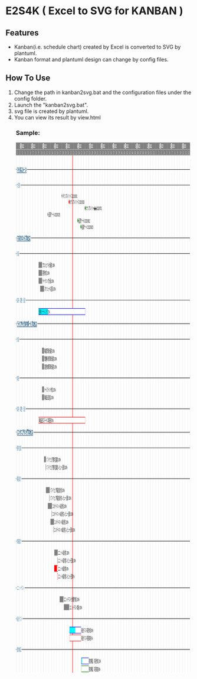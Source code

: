
# E2S4K ( Excel to SVG for KANBAN )

## Features

* Kanban(i.e. schedule chart) created by Excel is converted to SVG by plantuml.
* Kanban format and plantuml design can change by config files.

## How To Use

1. Change the path in kanban2svg.bat and the configuration files under the config folder.
2. Launch the "kanban2svg.bat".
3. svg file is created by plantuml.
4. You can view its result by view.html

<div style="margin-left:2em;">
<h3>Sample:</h3>

<?xml version="1.0" encoding="UTF-8" standalone="no"?><svg xmlns="http://www.w3.org/2000/svg" xmlns:xlink="http://www.w3.org/1999/xlink" contentStyleType="text/css" height="1436.4px" preserveAspectRatio="none" style="width:2206px;height:1436px;background:#FFFFFF;" version="1.1" viewBox="0 0 2206 1436" width="2206.8px" zoomAndPan="magnify"><defs/><g><rect fill="#808080" height="34.8" style="stroke:none;stroke-width:1.2;" width="2188.8" x="0" y="0"/><rect fill="#FF0000" height="1400.0156" style="stroke:none;stroke-width:1.2;" width="4.8" x="710.4" y="34.8"/><text fill="#FFFFFF" font-family="Serif" font-size="12" lengthAdjust="spacing" textLength="6" x="15.6" y="31.7742">1</text><text fill="#FFFFFF" font-family="Serif" font-size="12" lengthAdjust="spacing" textLength="6" x="49.2" y="31.7742">2</text><text fill="#FFFFFF" font-family="Serif" font-size="12" lengthAdjust="spacing" textLength="6" x="82.8" y="31.7742">3</text><text fill="#FFFFFF" font-family="Serif" font-size="12" lengthAdjust="spacing" textLength="6" x="116.4" y="31.7742">4</text><text fill="#FFFFFF" font-family="Serif" font-size="12" lengthAdjust="spacing" textLength="6" x="150" y="31.7742">5</text><text fill="#FFFFFF" font-family="Serif" font-size="12" lengthAdjust="spacing" textLength="6" x="183.6" y="31.7742">6</text><text fill="#FFFFFF" font-family="Serif" font-size="12" lengthAdjust="spacing" textLength="6" x="217.2" y="31.7742">7</text><text fill="#FFFFFF" font-family="Serif" font-size="12" lengthAdjust="spacing" textLength="6" x="250.8" y="31.7742">8</text><text fill="#FFFFFF" font-family="Serif" font-size="12" lengthAdjust="spacing" textLength="6" x="284.4" y="31.7742">9</text><text fill="#FFFFFF" font-family="Serif" font-size="12" lengthAdjust="spacing" textLength="12" x="318" y="31.7742">10</text><text fill="#FFFFFF" font-family="Serif" font-size="12" lengthAdjust="spacing" textLength="12" x="351.6" y="31.7742">11</text><text fill="#FFFFFF" font-family="Serif" font-size="12" lengthAdjust="spacing" textLength="12" x="385.2" y="31.7742">12</text><text fill="#FFFFFF" font-family="Serif" font-size="12" lengthAdjust="spacing" textLength="12" x="418.8" y="31.7742">13</text><text fill="#FFFFFF" font-family="Serif" font-size="12" lengthAdjust="spacing" textLength="12" x="452.4" y="31.7742">14</text><text fill="#FFFFFF" font-family="Serif" font-size="12" lengthAdjust="spacing" textLength="12" x="486" y="31.7742">15</text><text fill="#FFFFFF" font-family="Serif" font-size="12" lengthAdjust="spacing" textLength="12" x="519.6" y="31.7742">16</text><text fill="#FFFFFF" font-family="Serif" font-size="12" lengthAdjust="spacing" textLength="12" x="553.2" y="31.7742">17</text><text fill="#FFFFFF" font-family="Serif" font-size="12" lengthAdjust="spacing" textLength="12" x="586.8" y="31.7742">18</text><text fill="#FFFFFF" font-family="Serif" font-size="12" lengthAdjust="spacing" textLength="12" x="620.4" y="31.7742">19</text><text fill="#FFFFFF" font-family="Serif" font-size="12" lengthAdjust="spacing" textLength="12" x="654" y="31.7742">20</text><text fill="#FFFFFF" font-family="Serif" font-size="12" lengthAdjust="spacing" textLength="12" x="687.6" y="31.7742">21</text><text fill="#FFFFFF" font-family="Serif" font-size="12" lengthAdjust="spacing" textLength="12" x="721.2" y="31.7742">22</text><text fill="#FFFFFF" font-family="Serif" font-size="12" lengthAdjust="spacing" textLength="12" x="754.8" y="31.7742">23</text><text fill="#FFFFFF" font-family="Serif" font-size="12" lengthAdjust="spacing" textLength="12" x="788.4" y="31.7742">24</text><text fill="#FFFFFF" font-family="Serif" font-size="12" lengthAdjust="spacing" textLength="12" x="822" y="31.7742">25</text><text fill="#FFFFFF" font-family="Serif" font-size="12" lengthAdjust="spacing" textLength="12" x="855.6" y="31.7742">26</text><text fill="#FFFFFF" font-family="Serif" font-size="12" lengthAdjust="spacing" textLength="12" x="889.2" y="31.7742">27</text><text fill="#FFFFFF" font-family="Serif" font-size="12" lengthAdjust="spacing" textLength="12" x="922.8" y="31.7742">28</text><text fill="#FFFFFF" font-family="Serif" font-size="12" lengthAdjust="spacing" textLength="12" x="956.4" y="31.7742">29</text><text fill="#FFFFFF" font-family="Serif" font-size="12" lengthAdjust="spacing" textLength="12" x="990" y="31.7742">30</text><text fill="#FFFFFF" font-family="Serif" font-size="12" lengthAdjust="spacing" textLength="12" x="1023.6" y="31.7742">31</text><text fill="#FFFFFF" font-family="Serif" font-size="12" lengthAdjust="spacing" textLength="12" x="1057.2" y="31.7742">32</text><text fill="#FFFFFF" font-family="Serif" font-size="12" lengthAdjust="spacing" textLength="12" x="1090.8" y="31.7742">33</text><text fill="#FFFFFF" font-family="Serif" font-size="12" lengthAdjust="spacing" textLength="12" x="1124.4" y="31.7742">34</text><text fill="#FFFFFF" font-family="Serif" font-size="12" lengthAdjust="spacing" textLength="12" x="1158" y="31.7742">35</text><text fill="#FFFFFF" font-family="Serif" font-size="12" lengthAdjust="spacing" textLength="12" x="1191.6" y="31.7742">36</text><text fill="#FFFFFF" font-family="Serif" font-size="12" lengthAdjust="spacing" textLength="12" x="1225.2" y="31.7742">37</text><text fill="#FFFFFF" font-family="Serif" font-size="12" lengthAdjust="spacing" textLength="12" x="1258.8" y="31.7742">38</text><text fill="#FFFFFF" font-family="Serif" font-size="12" lengthAdjust="spacing" textLength="12" x="1292.4" y="31.7742">39</text><text fill="#FFFFFF" font-family="Serif" font-size="12" lengthAdjust="spacing" textLength="12" x="1326" y="31.7742">40</text><text fill="#FFFFFF" font-family="Serif" font-size="12" lengthAdjust="spacing" textLength="12" x="1359.6" y="31.7742">41</text><text fill="#FFFFFF" font-family="Serif" font-size="12" lengthAdjust="spacing" textLength="12" x="1393.2" y="31.7742">42</text><text fill="#FFFFFF" font-family="Serif" font-size="12" lengthAdjust="spacing" textLength="12" x="1426.8" y="31.7742">43</text><text fill="#FFFFFF" font-family="Serif" font-size="12" lengthAdjust="spacing" textLength="12" x="1460.4" y="31.7742">44</text><text fill="#FFFFFF" font-family="Serif" font-size="12" lengthAdjust="spacing" textLength="12" x="1494" y="31.7742">45</text><text fill="#FFFFFF" font-family="Serif" font-size="12" lengthAdjust="spacing" textLength="12" x="1527.6" y="31.7742">46</text><text fill="#FFFFFF" font-family="Serif" font-size="12" lengthAdjust="spacing" textLength="12" x="1561.2" y="31.7742">47</text><text fill="#FFFFFF" font-family="Serif" font-size="12" lengthAdjust="spacing" textLength="12" x="1594.8" y="31.7742">48</text><text fill="#FFFFFF" font-family="Serif" font-size="12" lengthAdjust="spacing" textLength="12" x="1628.4" y="31.7742">49</text><text fill="#FFFFFF" font-family="Serif" font-size="12" lengthAdjust="spacing" textLength="12" x="1662" y="31.7742">50</text><text fill="#FFFFFF" font-family="Serif" font-size="12" lengthAdjust="spacing" textLength="12" x="1695.6" y="31.7742">51</text><text fill="#FFFFFF" font-family="Serif" font-size="12" lengthAdjust="spacing" textLength="12" x="1729.2" y="31.7742">52</text><text fill="#FFFFFF" font-family="Serif" font-size="12" lengthAdjust="spacing" textLength="6" x="1762.8" y="31.7742">1</text><text fill="#FFFFFF" font-family="Serif" font-size="12" lengthAdjust="spacing" textLength="6" x="1796.4" y="31.7742">2</text><text fill="#FFFFFF" font-family="Serif" font-size="12" lengthAdjust="spacing" textLength="6" x="1830" y="31.7742">3</text><text fill="#FFFFFF" font-family="Serif" font-size="12" lengthAdjust="spacing" textLength="6" x="1863.6" y="31.7742">4</text><text fill="#FFFFFF" font-family="Serif" font-size="12" lengthAdjust="spacing" textLength="6" x="1897.2" y="31.7742">5</text><text fill="#FFFFFF" font-family="Serif" font-size="12" lengthAdjust="spacing" textLength="6" x="1930.8" y="31.7742">6</text><text fill="#FFFFFF" font-family="Serif" font-size="12" lengthAdjust="spacing" textLength="6" x="1964.4" y="31.7742">7</text><text fill="#FFFFFF" font-family="Serif" font-size="12" lengthAdjust="spacing" textLength="6" x="1998" y="31.7742">8</text><text fill="#FFFFFF" font-family="Serif" font-size="12" lengthAdjust="spacing" textLength="6" x="2031.6" y="31.7742">9</text><text fill="#FFFFFF" font-family="Serif" font-size="12" lengthAdjust="spacing" textLength="12" x="2065.2" y="31.7742">10</text><text fill="#FFFFFF" font-family="Serif" font-size="12" lengthAdjust="spacing" textLength="12" x="2098.8" y="31.7742">11</text><text fill="#FFFFFF" font-family="Serif" font-size="12" lengthAdjust="spacing" textLength="12" x="2132.4" y="31.7742">12</text><text fill="#FFFFFF" font-family="Serif" font-size="12" lengthAdjust="spacing" textLength="12" x="2166" y="31.7742">13</text><line style="stroke:#C0C0C0;stroke-width:1.2;" x1="9.6" x2="9.6" y1="19.2" y2="1434.8156"/><line style="stroke:#C0C0C0;stroke-width:1.2;" x1="43.2" x2="43.2" y1="19.2" y2="1434.8156"/><line style="stroke:#C0C0C0;stroke-width:1.2;" x1="76.8" x2="76.8" y1="19.2" y2="1434.8156"/><line style="stroke:#C0C0C0;stroke-width:1.2;" x1="110.4" x2="110.4" y1="19.2" y2="1434.8156"/><line style="stroke:#C0C0C0;stroke-width:1.2;" x1="144" x2="144" y1="19.2" y2="1434.8156"/><line style="stroke:#C0C0C0;stroke-width:1.2;" x1="177.6" x2="177.6" y1="19.2" y2="1434.8156"/><line style="stroke:#C0C0C0;stroke-width:1.2;" x1="211.2" x2="211.2" y1="19.2" y2="1434.8156"/><line style="stroke:#C0C0C0;stroke-width:1.2;" x1="244.8" x2="244.8" y1="19.2" y2="1434.8156"/><line style="stroke:#C0C0C0;stroke-width:1.2;" x1="278.4" x2="278.4" y1="19.2" y2="1434.8156"/><line style="stroke:#C0C0C0;stroke-width:1.2;" x1="312" x2="312" y1="19.2" y2="1434.8156"/><line style="stroke:#C0C0C0;stroke-width:1.2;" x1="345.6" x2="345.6" y1="19.2" y2="1434.8156"/><line style="stroke:#C0C0C0;stroke-width:1.2;" x1="379.2" x2="379.2" y1="19.2" y2="1434.8156"/><line style="stroke:#C0C0C0;stroke-width:1.2;" x1="412.8" x2="412.8" y1="19.2" y2="1434.8156"/><line style="stroke:#C0C0C0;stroke-width:1.2;" x1="446.4" x2="446.4" y1="19.2" y2="1434.8156"/><line style="stroke:#C0C0C0;stroke-width:1.2;" x1="480" x2="480" y1="19.2" y2="1434.8156"/><line style="stroke:#C0C0C0;stroke-width:1.2;" x1="513.6" x2="513.6" y1="19.2" y2="1434.8156"/><line style="stroke:#C0C0C0;stroke-width:1.2;" x1="547.2" x2="547.2" y1="19.2" y2="1434.8156"/><line style="stroke:#C0C0C0;stroke-width:1.2;" x1="580.8" x2="580.8" y1="19.2" y2="1434.8156"/><line style="stroke:#C0C0C0;stroke-width:1.2;" x1="614.4" x2="614.4" y1="19.2" y2="1434.8156"/><line style="stroke:#C0C0C0;stroke-width:1.2;" x1="648" x2="648" y1="19.2" y2="1434.8156"/><line style="stroke:#C0C0C0;stroke-width:1.2;" x1="681.6" x2="681.6" y1="19.2" y2="1434.8156"/><line style="stroke:#C0C0C0;stroke-width:1.2;" x1="715.2" x2="715.2" y1="19.2" y2="1434.8156"/><line style="stroke:#C0C0C0;stroke-width:1.2;" x1="748.8" x2="748.8" y1="19.2" y2="1434.8156"/><line style="stroke:#C0C0C0;stroke-width:1.2;" x1="782.4" x2="782.4" y1="19.2" y2="1434.8156"/><line style="stroke:#C0C0C0;stroke-width:1.2;" x1="816" x2="816" y1="19.2" y2="1434.8156"/><line style="stroke:#C0C0C0;stroke-width:1.2;" x1="849.6" x2="849.6" y1="19.2" y2="1434.8156"/><line style="stroke:#C0C0C0;stroke-width:1.2;" x1="883.2" x2="883.2" y1="19.2" y2="1434.8156"/><line style="stroke:#C0C0C0;stroke-width:1.2;" x1="916.8" x2="916.8" y1="19.2" y2="1434.8156"/><line style="stroke:#C0C0C0;stroke-width:1.2;" x1="950.4" x2="950.4" y1="19.2" y2="1434.8156"/><line style="stroke:#C0C0C0;stroke-width:1.2;" x1="984" x2="984" y1="19.2" y2="1434.8156"/><line style="stroke:#C0C0C0;stroke-width:1.2;" x1="1017.6" x2="1017.6" y1="19.2" y2="1434.8156"/><line style="stroke:#C0C0C0;stroke-width:1.2;" x1="1051.2" x2="1051.2" y1="19.2" y2="1434.8156"/><line style="stroke:#C0C0C0;stroke-width:1.2;" x1="1084.8" x2="1084.8" y1="19.2" y2="1434.8156"/><line style="stroke:#C0C0C0;stroke-width:1.2;" x1="1118.4" x2="1118.4" y1="19.2" y2="1434.8156"/><line style="stroke:#C0C0C0;stroke-width:1.2;" x1="1152" x2="1152" y1="19.2" y2="1434.8156"/><line style="stroke:#C0C0C0;stroke-width:1.2;" x1="1185.6" x2="1185.6" y1="19.2" y2="1434.8156"/><line style="stroke:#C0C0C0;stroke-width:1.2;" x1="1219.2" x2="1219.2" y1="19.2" y2="1434.8156"/><line style="stroke:#C0C0C0;stroke-width:1.2;" x1="1252.8" x2="1252.8" y1="19.2" y2="1434.8156"/><line style="stroke:#C0C0C0;stroke-width:1.2;" x1="1286.4" x2="1286.4" y1="19.2" y2="1434.8156"/><line style="stroke:#C0C0C0;stroke-width:1.2;" x1="1320" x2="1320" y1="19.2" y2="1434.8156"/><line style="stroke:#C0C0C0;stroke-width:1.2;" x1="1353.6" x2="1353.6" y1="19.2" y2="1434.8156"/><line style="stroke:#C0C0C0;stroke-width:1.2;" x1="1387.2" x2="1387.2" y1="19.2" y2="1434.8156"/><line style="stroke:#C0C0C0;stroke-width:1.2;" x1="1420.8" x2="1420.8" y1="19.2" y2="1434.8156"/><line style="stroke:#C0C0C0;stroke-width:1.2;" x1="1454.4" x2="1454.4" y1="19.2" y2="1434.8156"/><line style="stroke:#C0C0C0;stroke-width:1.2;" x1="1488" x2="1488" y1="19.2" y2="1434.8156"/><line style="stroke:#C0C0C0;stroke-width:1.2;" x1="1521.6" x2="1521.6" y1="19.2" y2="1434.8156"/><line style="stroke:#C0C0C0;stroke-width:1.2;" x1="1555.2" x2="1555.2" y1="19.2" y2="1434.8156"/><line style="stroke:#C0C0C0;stroke-width:1.2;" x1="1588.8" x2="1588.8" y1="19.2" y2="1434.8156"/><line style="stroke:#C0C0C0;stroke-width:1.2;" x1="1622.4" x2="1622.4" y1="19.2" y2="1434.8156"/><line style="stroke:#C0C0C0;stroke-width:1.2;" x1="1656" x2="1656" y1="19.2" y2="1434.8156"/><line style="stroke:#C0C0C0;stroke-width:1.2;" x1="1689.6" x2="1689.6" y1="19.2" y2="1434.8156"/><line style="stroke:#C0C0C0;stroke-width:1.2;" x1="1723.2" x2="1723.2" y1="19.2" y2="1434.8156"/><line style="stroke:#C0C0C0;stroke-width:1.2;" x1="1756.8" x2="1756.8" y1="19.2" y2="1434.8156"/><line style="stroke:#C0C0C0;stroke-width:1.2;" x1="1790.4" x2="1790.4" y1="19.2" y2="1434.8156"/><line style="stroke:#C0C0C0;stroke-width:1.2;" x1="1824" x2="1824" y1="19.2" y2="1434.8156"/><line style="stroke:#C0C0C0;stroke-width:1.2;" x1="1857.6" x2="1857.6" y1="19.2" y2="1434.8156"/><line style="stroke:#C0C0C0;stroke-width:1.2;" x1="1891.2" x2="1891.2" y1="19.2" y2="1434.8156"/><line style="stroke:#C0C0C0;stroke-width:1.2;" x1="1924.8" x2="1924.8" y1="19.2" y2="1434.8156"/><line style="stroke:#C0C0C0;stroke-width:1.2;" x1="1958.4" x2="1958.4" y1="19.2" y2="1434.8156"/><line style="stroke:#C0C0C0;stroke-width:1.2;" x1="1992" x2="1992" y1="19.2" y2="1434.8156"/><line style="stroke:#C0C0C0;stroke-width:1.2;" x1="2025.6" x2="2025.6" y1="19.2" y2="1434.8156"/><line style="stroke:#C0C0C0;stroke-width:1.2;" x1="2059.2" x2="2059.2" y1="19.2" y2="1434.8156"/><line style="stroke:#C0C0C0;stroke-width:1.2;" x1="2092.8" x2="2092.8" y1="19.2" y2="1434.8156"/><line style="stroke:#C0C0C0;stroke-width:1.2;" x1="2126.4" x2="2126.4" y1="19.2" y2="1434.8156"/><line style="stroke:#C0C0C0;stroke-width:1.2;" x1="2160" x2="2160" y1="19.2" y2="1434.8156"/><line style="stroke:#C0C0C0;stroke-width:1.2;" x1="2188.8" x2="2188.8" y1="19.2" y2="1434.8156"/><line style="stroke:#C0C0C0;stroke-width:1.2;" x1="0" x2="0" y1="0" y2="19.2"/><line style="stroke:#C0C0C0;stroke-width:1.2;" x1="148.8" x2="148.8" y1="0" y2="19.2"/><text fill="#FFFFFF" font-family="Serif" font-size="14.4" font-weight="bold" lengthAdjust="spacing" textLength="54.45" x="47.175" y="15.0891">1月 2022</text><line style="stroke:#C0C0C0;stroke-width:1.2;" x1="283.2" x2="283.2" y1="0" y2="19.2"/><text fill="#FFFFFF" font-family="Serif" font-size="14.4" font-weight="bold" lengthAdjust="spacing" textLength="54.45" x="188.775" y="15.0891">2月 2022</text><line style="stroke:#C0C0C0;stroke-width:1.2;" x1="432" x2="432" y1="0" y2="19.2"/><text fill="#FFFFFF" font-family="Serif" font-size="14.4" font-weight="bold" lengthAdjust="spacing" textLength="54.45" x="330.375" y="15.0891">3月 2022</text><line style="stroke:#C0C0C0;stroke-width:1.2;" x1="576" x2="576" y1="0" y2="19.2"/><text fill="#FFFFFF" font-family="Serif" font-size="14.4" font-weight="bold" lengthAdjust="spacing" textLength="54.45" x="476.775" y="15.0891">4月 2022</text><line style="stroke:#C0C0C0;stroke-width:1.2;" x1="724.8" x2="724.8" y1="0" y2="19.2"/><text fill="#FFFFFF" font-family="Serif" font-size="14.4" font-weight="bold" lengthAdjust="spacing" textLength="54.45" x="623.175" y="15.0891">5月 2022</text><line style="stroke:#C0C0C0;stroke-width:1.2;" x1="868.8" x2="868.8" y1="0" y2="19.2"/><text fill="#FFFFFF" font-family="Serif" font-size="14.4" font-weight="bold" lengthAdjust="spacing" textLength="54.45" x="769.575" y="15.0891">6月 2022</text><line style="stroke:#C0C0C0;stroke-width:1.2;" x1="1017.6" x2="1017.6" y1="0" y2="19.2"/><text fill="#FFFFFF" font-family="Serif" font-size="14.4" font-weight="bold" lengthAdjust="spacing" textLength="54.45" x="915.975" y="15.0891">7月 2022</text><line style="stroke:#C0C0C0;stroke-width:1.2;" x1="1166.4" x2="1166.4" y1="0" y2="19.2"/><text fill="#FFFFFF" font-family="Serif" font-size="14.4" font-weight="bold" lengthAdjust="spacing" textLength="54.45" x="1064.775" y="15.0891">8月 2022</text><line style="stroke:#C0C0C0;stroke-width:1.2;" x1="1310.4" x2="1310.4" y1="0" y2="19.2"/><text fill="#FFFFFF" font-family="Serif" font-size="14.4" font-weight="bold" lengthAdjust="spacing" textLength="54.45" x="1211.175" y="15.0891">9月 2022</text><line style="stroke:#C0C0C0;stroke-width:1.2;" x1="1459.2" x2="1459.2" y1="0" y2="19.2"/><text fill="#FFFFFF" font-family="Serif" font-size="14.4" font-weight="bold" lengthAdjust="spacing" textLength="61.65" x="1353.975" y="15.0891">10月 2022</text><line style="stroke:#C0C0C0;stroke-width:1.2;" x1="1603.2" x2="1603.2" y1="0" y2="19.2"/><text fill="#FFFFFF" font-family="Serif" font-size="14.4" font-weight="bold" lengthAdjust="spacing" textLength="61.65" x="1500.375" y="15.0891">11月 2022</text><line style="stroke:#C0C0C0;stroke-width:1.2;" x1="1752" x2="1752" y1="0" y2="19.2"/><text fill="#FFFFFF" font-family="Serif" font-size="14.4" font-weight="bold" lengthAdjust="spacing" textLength="61.65" x="1646.775" y="15.0891">12月 2022</text><line style="stroke:#C0C0C0;stroke-width:1.2;" x1="1900.8" x2="1900.8" y1="0" y2="19.2"/><text fill="#FFFFFF" font-family="Serif" font-size="14.4" font-weight="bold" lengthAdjust="spacing" textLength="54.45" x="1799.175" y="15.0891">1月 2023</text><line style="stroke:#C0C0C0;stroke-width:1.2;" x1="2035.2" x2="2035.2" y1="0" y2="19.2"/><text fill="#FFFFFF" font-family="Serif" font-size="14.4" font-weight="bold" lengthAdjust="spacing" textLength="54.45" x="1940.775" y="15.0891">2月 2023</text><line style="stroke:#C0C0C0;stroke-width:1.2;" x1="2188.8" x2="2188.8" y1="0" y2="19.2"/><text fill="#FFFFFF" font-family="Serif" font-size="14.4" font-weight="bold" lengthAdjust="spacing" textLength="54.45" x="2084.775" y="15.0891">3月 2023</text><line style="stroke:#C0C0C0;stroke-width:1.2;" x1="0" x2="2188.8" y1="0" y2="0"/><line style="stroke:#C0C0C0;stroke-width:1.2;" x1="0" x2="2188.8" y1="19.2" y2="19.2"/><line style="stroke:#C0C0C0;stroke-width:1.2;" x1="0" x2="2188.8" y1="34.8" y2="34.8"/><polygon fill="#FFFFFF" points="2186.4,37.2,2192.4,43.2,2186.4,49.2,2180.4,43.2" style="stroke:#FFFFFF;stroke-width:1.2;"/><line style="stroke:#181818;stroke-width:1.2;" x1="0" x2="6" y1="73.4109" y2="73.4109"/><line style="stroke:#181818;stroke-width:1.2;" x1="140.2125" x2="2187.6" y1="73.4109" y2="73.4109"/><line style="stroke:#181818;stroke-width:1.2;" x1="0" x2="6" y1="115.5234" y2="115.5234"/><line style="stroke:#181818;stroke-width:1.2;" x1="57.6" x2="2187.6" y1="115.5234" y2="115.5234"/><polygon fill="#808080" points="578.4,138.225,584.4,144.225,578.4,150.225,572.4,144.225" style="stroke:#D3D3D3;stroke-width:1.2;"/><polygon fill="#FF0000" points="669.6,155.025,675.6,161.025,669.6,167.025,663.6,161.025" style="stroke:#FF0000;stroke-width:1.2;"/><polygon fill="#008000" points="871.2,171.825,877.2,177.825,871.2,183.825,865.2,177.825" style="stroke:#008000;stroke-width:1.2;"/><polygon fill="#808080" points="400.8,188.625,406.8,194.625,400.8,200.625,394.8,194.625" style="stroke:#D3D3D3;stroke-width:1.2;"/><polygon fill="#008000" points="780,205.425,786,211.425,780,217.425,774,211.425" style="stroke:#008000;stroke-width:1.2;"/><polygon fill="#008000" points="818.4,222.225,824.4,228.225,818.4,234.225,812.4,228.225" style="stroke:#008000;stroke-width:1.2;"/><line style="stroke:#181818;stroke-width:1.2;" x1="0" x2="6" y1="258.4359" y2="258.4359"/><line style="stroke:#181818;stroke-width:1.2;" x1="188.475" x2="2187.6" y1="258.4359" y2="258.4359"/><line style="stroke:#181818;stroke-width:1.2;" x1="0" x2="6" y1="300.5484" y2="300.5484"/><line style="stroke:#181818;stroke-width:1.2;" x1="44.4" x2="2187.6" y1="300.5484" y2="300.5484"/><rect fill="#808080" height="16.6031" style="stroke:none;stroke-width:1.2;" width="43.2" x="285.6" y="323.25"/><line style="stroke:#D3D3D3;stroke-width:1.2;" x1="285.6" x2="328.8" y1="323.25" y2="323.25"/><line style="stroke:#D3D3D3;stroke-width:1.2;" x1="285.6" x2="328.8" y1="339.8531" y2="339.8531"/><line style="stroke:#D3D3D3;stroke-width:1.2;" x1="285.6" x2="285.6" y1="323.25" y2="339.8531"/><line style="stroke:#D3D3D3;stroke-width:1.2;" x1="328.8" x2="328.8" y1="323.25" y2="339.8531"/><rect fill="#808080" height="16.6031" style="stroke:none;stroke-width:1.2;" width="43.2" x="285.6" y="344.6531"/><line style="stroke:#D3D3D3;stroke-width:1.2;" x1="285.6" x2="328.8" y1="344.6531" y2="344.6531"/><line style="stroke:#D3D3D3;stroke-width:1.2;" x1="285.6" x2="328.8" y1="361.2562" y2="361.2562"/><line style="stroke:#D3D3D3;stroke-width:1.2;" x1="285.6" x2="285.6" y1="344.6531" y2="361.2562"/><line style="stroke:#D3D3D3;stroke-width:1.2;" x1="328.8" x2="328.8" y1="344.6531" y2="361.2562"/><rect fill="#808080" height="16.6031" style="stroke:none;stroke-width:1.2;" width="43.2" x="285.6" y="366.0563"/><line style="stroke:#D3D3D3;stroke-width:1.2;" x1="285.6" x2="328.8" y1="366.0563" y2="366.0563"/><line style="stroke:#D3D3D3;stroke-width:1.2;" x1="285.6" x2="328.8" y1="382.6594" y2="382.6594"/><line style="stroke:#D3D3D3;stroke-width:1.2;" x1="285.6" x2="285.6" y1="366.0563" y2="382.6594"/><line style="stroke:#D3D3D3;stroke-width:1.2;" x1="328.8" x2="328.8" y1="366.0563" y2="382.6594"/><rect fill="#808080" height="16.6031" style="stroke:none;stroke-width:1.2;" width="48" x="304.8" y="387.4594"/><line style="stroke:#D3D3D3;stroke-width:1.2;" x1="304.8" x2="352.8" y1="387.4594" y2="387.4594"/><line style="stroke:#D3D3D3;stroke-width:1.2;" x1="304.8" x2="352.8" y1="404.0625" y2="404.0625"/><line style="stroke:#D3D3D3;stroke-width:1.2;" x1="304.8" x2="304.8" y1="387.4594" y2="404.0625"/><line style="stroke:#D3D3D3;stroke-width:1.2;" x1="352.8" x2="352.8" y1="387.4594" y2="404.0625"/><line style="stroke:#181818;stroke-width:1.2;" x1="0" x2="6" y1="426.7641" y2="426.7641"/><line style="stroke:#181818;stroke-width:1.2;" x1="123.6" x2="2187.6" y1="426.7641" y2="426.7641"/><rect fill="#00FFFF" height="16.6031" style="stroke:none;stroke-width:1.2;" width="117.12" x="285.6" y="449.4656"/><rect fill="#FFFFFF" height="16.6031" style="stroke:none;stroke-width:1.2;" width="468.48" x="402.72" y="449.4656"/><line style="stroke:#0000FF;stroke-width:1.2;" x1="285.6" x2="871.2" y1="449.4656" y2="449.4656"/><line style="stroke:#0000FF;stroke-width:1.2;" x1="285.6" x2="871.2" y1="466.0687" y2="466.0687"/><line style="stroke:#0000FF;stroke-width:1.2;" x1="285.6" x2="285.6" y1="449.4656" y2="466.0687"/><line style="stroke:#0000FF;stroke-width:1.2;" x1="871.2" x2="871.2" y1="449.4656" y2="466.0687"/><line style="stroke:#181818;stroke-width:1.2;" x1="0" x2="6" y1="490.2797" y2="490.2797"/><line style="stroke:#181818;stroke-width:1.2;" x1="268.9125" x2="2187.6" y1="490.2797" y2="490.2797"/><line style="stroke:#181818;stroke-width:1.2;" x1="0" x2="6" y1="532.3922" y2="532.3922"/><line style="stroke:#181818;stroke-width:1.2;" x1="44.4" x2="2187.6" y1="532.3922" y2="532.3922"/><rect fill="#808080" height="16.6031" style="stroke:none;stroke-width:1.2;" width="24" x="328.8" y="555.0938"/><line style="stroke:#D3D3D3;stroke-width:1.2;" x1="328.8" x2="352.8" y1="555.0938" y2="555.0938"/><line style="stroke:#D3D3D3;stroke-width:1.2;" x1="328.8" x2="352.8" y1="571.6969" y2="571.6969"/><line style="stroke:#D3D3D3;stroke-width:1.2;" x1="328.8" x2="328.8" y1="555.0938" y2="571.6969"/><line style="stroke:#D3D3D3;stroke-width:1.2;" x1="352.8" x2="352.8" y1="555.0938" y2="571.6969"/><rect fill="#808080" height="16.6031" style="stroke:none;stroke-width:1.2;" width="24" x="328.8" y="576.4969"/><line style="stroke:#D3D3D3;stroke-width:1.2;" x1="328.8" x2="352.8" y1="576.4969" y2="576.4969"/><line style="stroke:#D3D3D3;stroke-width:1.2;" x1="328.8" x2="352.8" y1="593.1" y2="593.1"/><line style="stroke:#D3D3D3;stroke-width:1.2;" x1="328.8" x2="328.8" y1="576.4969" y2="593.1"/><line style="stroke:#D3D3D3;stroke-width:1.2;" x1="352.8" x2="352.8" y1="576.4969" y2="593.1"/><rect fill="#808080" height="16.6031" style="stroke:none;stroke-width:1.2;" width="24" x="328.8" y="597.9"/><line style="stroke:#D3D3D3;stroke-width:1.2;" x1="328.8" x2="352.8" y1="597.9" y2="597.9"/><line style="stroke:#D3D3D3;stroke-width:1.2;" x1="328.8" x2="352.8" y1="614.5031" y2="614.5031"/><line style="stroke:#D3D3D3;stroke-width:1.2;" x1="328.8" x2="328.8" y1="597.9" y2="614.5031"/><line style="stroke:#D3D3D3;stroke-width:1.2;" x1="352.8" x2="352.8" y1="597.9" y2="614.5031"/><line style="stroke:#181818;stroke-width:1.2;" x1="0" x2="6" y1="637.2047" y2="637.2047"/><line style="stroke:#181818;stroke-width:1.2;" x1="44.4" x2="2187.6" y1="637.2047" y2="637.2047"/><rect fill="#808080" height="16.6031" style="stroke:none;stroke-width:1.2;" width="24" x="328.8" y="659.9063"/><line style="stroke:#D3D3D3;stroke-width:1.2;" x1="328.8" x2="352.8" y1="659.9063" y2="659.9063"/><line style="stroke:#D3D3D3;stroke-width:1.2;" x1="328.8" x2="352.8" y1="676.5094" y2="676.5094"/><line style="stroke:#D3D3D3;stroke-width:1.2;" x1="328.8" x2="328.8" y1="659.9063" y2="676.5094"/><line style="stroke:#D3D3D3;stroke-width:1.2;" x1="352.8" x2="352.8" y1="659.9063" y2="676.5094"/><rect fill="#808080" height="16.6031" style="stroke:none;stroke-width:1.2;" width="24" x="328.8" y="681.3094"/><line style="stroke:#D3D3D3;stroke-width:1.2;" x1="328.8" x2="352.8" y1="681.3094" y2="681.3094"/><line style="stroke:#D3D3D3;stroke-width:1.2;" x1="328.8" x2="352.8" y1="697.9125" y2="697.9125"/><line style="stroke:#D3D3D3;stroke-width:1.2;" x1="328.8" x2="328.8" y1="681.3094" y2="697.9125"/><line style="stroke:#D3D3D3;stroke-width:1.2;" x1="352.8" x2="352.8" y1="681.3094" y2="697.9125"/><line style="stroke:#181818;stroke-width:1.2;" x1="0" x2="6" y1="720.6141" y2="720.6141"/><line style="stroke:#181818;stroke-width:1.2;" x1="123.6" x2="2187.6" y1="720.6141" y2="720.6141"/><rect fill="#FFFFFF" height="16.6031" style="stroke:none;stroke-width:1.2;" width="585.6" x="285.6" y="743.3156"/><line style="stroke:#FF0000;stroke-width:1.2;" x1="285.6" x2="871.2" y1="743.3156" y2="743.3156"/><line style="stroke:#FF0000;stroke-width:1.2;" x1="285.6" x2="871.2" y1="759.9187" y2="759.9187"/><line style="stroke:#FF0000;stroke-width:1.2;" x1="285.6" x2="285.6" y1="743.3156" y2="759.9187"/><line style="stroke:#FF0000;stroke-width:1.2;" x1="871.2" x2="871.2" y1="743.3156" y2="759.9187"/><line style="stroke:#181818;stroke-width:1.2;" x1="0" x2="6" y1="784.1297" y2="784.1297"/><line style="stroke:#181818;stroke-width:1.2;" x1="220.65" x2="2187.6" y1="784.1297" y2="784.1297"/><line style="stroke:#181818;stroke-width:1.2;" x1="0" x2="6" y1="826.2422" y2="826.2422"/><line style="stroke:#181818;stroke-width:1.2;" x1="70.8" x2="2187.6" y1="826.2422" y2="826.2422"/><rect fill="#808080" height="16.6031" style="stroke:none;stroke-width:1.2;" width="24" x="352.8" y="848.9438"/><line style="stroke:#D3D3D3;stroke-width:1.2;" x1="352.8" x2="376.8" y1="848.9438" y2="848.9438"/><line style="stroke:#D3D3D3;stroke-width:1.2;" x1="352.8" x2="376.8" y1="865.5469" y2="865.5469"/><line style="stroke:#D3D3D3;stroke-width:1.2;" x1="352.8" x2="352.8" y1="848.9438" y2="865.5469"/><line style="stroke:#D3D3D3;stroke-width:1.2;" x1="376.8" x2="376.8" y1="848.9438" y2="865.5469"/><rect fill="#808080" height="16.6031" style="stroke:none;stroke-width:1.2;" width="4.8" x="372" y="870.3469"/><line style="stroke:#D3D3D3;stroke-width:1.2;" x1="372" x2="376.8" y1="870.3469" y2="870.3469"/><line style="stroke:#D3D3D3;stroke-width:1.2;" x1="372" x2="376.8" y1="886.95" y2="886.95"/><line style="stroke:#D3D3D3;stroke-width:1.2;" x1="372" x2="372" y1="870.3469" y2="886.95"/><line style="stroke:#D3D3D3;stroke-width:1.2;" x1="376.8" x2="376.8" y1="870.3469" y2="886.95"/><line style="stroke:#181818;stroke-width:1.2;" x1="0" x2="6" y1="909.6516" y2="909.6516"/><line style="stroke:#181818;stroke-width:1.2;" x1="70.8" x2="2187.6" y1="909.6516" y2="909.6516"/><rect fill="#808080" height="16.6031" style="stroke:none;stroke-width:1.2;" width="48" x="376.8" y="932.3531"/><line style="stroke:#D3D3D3;stroke-width:1.2;" x1="376.8" x2="424.8" y1="932.3531" y2="932.3531"/><line style="stroke:#D3D3D3;stroke-width:1.2;" x1="376.8" x2="424.8" y1="948.9563" y2="948.9563"/><line style="stroke:#D3D3D3;stroke-width:1.2;" x1="376.8" x2="376.8" y1="932.3531" y2="948.9563"/><line style="stroke:#D3D3D3;stroke-width:1.2;" x1="424.8" x2="424.8" y1="932.3531" y2="948.9563"/><rect fill="#808080" height="16.6031" style="stroke:none;stroke-width:1.2;" width="4.8" x="420" y="953.7562"/><line style="stroke:#D3D3D3;stroke-width:1.2;" x1="420" x2="424.8" y1="953.7562" y2="953.7562"/><line style="stroke:#D3D3D3;stroke-width:1.2;" x1="420" x2="424.8" y1="970.3594" y2="970.3594"/><line style="stroke:#D3D3D3;stroke-width:1.2;" x1="420" x2="420" y1="953.7562" y2="970.3594"/><line style="stroke:#D3D3D3;stroke-width:1.2;" x1="424.8" x2="424.8" y1="953.7562" y2="970.3594"/><rect fill="#808080" height="16.6031" style="stroke:none;stroke-width:1.2;" width="52.8" x="400.8" y="975.1594"/><line style="stroke:#D3D3D3;stroke-width:1.2;" x1="400.8" x2="453.6" y1="975.1594" y2="975.1594"/><line style="stroke:#D3D3D3;stroke-width:1.2;" x1="400.8" x2="453.6" y1="991.7625" y2="991.7625"/><line style="stroke:#D3D3D3;stroke-width:1.2;" x1="400.8" x2="400.8" y1="975.1594" y2="991.7625"/><line style="stroke:#D3D3D3;stroke-width:1.2;" x1="453.6" x2="453.6" y1="975.1594" y2="991.7625"/><rect fill="#808080" height="16.6031" style="stroke:none;stroke-width:1.2;" width="4.8" x="448.8" y="996.5625"/><line style="stroke:#D3D3D3;stroke-width:1.2;" x1="448.8" x2="453.6" y1="996.5625" y2="996.5625"/><line style="stroke:#D3D3D3;stroke-width:1.2;" x1="448.8" x2="453.6" y1="1013.1656" y2="1013.1656"/><line style="stroke:#D3D3D3;stroke-width:1.2;" x1="448.8" x2="448.8" y1="996.5625" y2="1013.1656"/><line style="stroke:#D3D3D3;stroke-width:1.2;" x1="453.6" x2="453.6" y1="996.5625" y2="1013.1656"/><rect fill="#808080" height="16.6031" style="stroke:none;stroke-width:1.2;" width="43.2" x="434.4" y="1017.9656"/><line style="stroke:#D3D3D3;stroke-width:1.2;" x1="434.4" x2="477.6" y1="1017.9656" y2="1017.9656"/><line style="stroke:#D3D3D3;stroke-width:1.2;" x1="434.4" x2="477.6" y1="1034.5688" y2="1034.5688"/><line style="stroke:#D3D3D3;stroke-width:1.2;" x1="434.4" x2="434.4" y1="1017.9656" y2="1034.5688"/><line style="stroke:#D3D3D3;stroke-width:1.2;" x1="477.6" x2="477.6" y1="1017.9656" y2="1034.5688"/><rect fill="#808080" height="16.6031" style="stroke:none;stroke-width:1.2;" width="4.8" x="472.8" y="1039.3687"/><line style="stroke:#D3D3D3;stroke-width:1.2;" x1="472.8" x2="477.6" y1="1039.3687" y2="1039.3687"/><line style="stroke:#D3D3D3;stroke-width:1.2;" x1="472.8" x2="477.6" y1="1055.9719" y2="1055.9719"/><line style="stroke:#D3D3D3;stroke-width:1.2;" x1="472.8" x2="472.8" y1="1039.3687" y2="1055.9719"/><line style="stroke:#D3D3D3;stroke-width:1.2;" x1="477.6" x2="477.6" y1="1039.3687" y2="1055.9719"/><line style="stroke:#181818;stroke-width:1.2;" x1="0" x2="6" y1="1078.6734" y2="1078.6734"/><line style="stroke:#181818;stroke-width:1.2;" x1="70.8" x2="2187.6" y1="1078.6734" y2="1078.6734"/><rect fill="#808080" height="16.6031" style="stroke:none;stroke-width:1.2;" width="43.2" x="482.4" y="1101.375"/><line style="stroke:#D3D3D3;stroke-width:1.2;" x1="482.4" x2="525.6" y1="1101.375" y2="1101.375"/><line style="stroke:#D3D3D3;stroke-width:1.2;" x1="482.4" x2="525.6" y1="1117.9781" y2="1117.9781"/><line style="stroke:#D3D3D3;stroke-width:1.2;" x1="482.4" x2="482.4" y1="1101.375" y2="1117.9781"/><line style="stroke:#D3D3D3;stroke-width:1.2;" x1="525.6" x2="525.6" y1="1101.375" y2="1117.9781"/><rect fill="#808080" height="16.6031" style="stroke:none;stroke-width:1.2;" width="4.8" x="520.8" y="1122.7781"/><line style="stroke:#D3D3D3;stroke-width:1.2;" x1="520.8" x2="525.6" y1="1122.7781" y2="1122.7781"/><line style="stroke:#D3D3D3;stroke-width:1.2;" x1="520.8" x2="525.6" y1="1139.3813" y2="1139.3813"/><line style="stroke:#D3D3D3;stroke-width:1.2;" x1="520.8" x2="520.8" y1="1122.7781" y2="1139.3813"/><line style="stroke:#D3D3D3;stroke-width:1.2;" x1="525.6" x2="525.6" y1="1122.7781" y2="1139.3813"/><rect fill="#FF0000" height="16.6031" style="stroke:none;stroke-width:1.2;" width="34.56" x="482.4" y="1144.1812"/><rect fill="#FFFFFF" height="16.6031" style="stroke:none;stroke-width:1.2;" width="8.64" x="516.96" y="1144.1812"/><line style="stroke:#FF0000;stroke-width:1.2;" x1="482.4" x2="525.6" y1="1144.1812" y2="1144.1812"/><line style="stroke:#FF0000;stroke-width:1.2;" x1="482.4" x2="525.6" y1="1160.7844" y2="1160.7844"/><line style="stroke:#FF0000;stroke-width:1.2;" x1="482.4" x2="482.4" y1="1144.1812" y2="1160.7844"/><line style="stroke:#FF0000;stroke-width:1.2;" x1="525.6" x2="525.6" y1="1144.1812" y2="1160.7844"/><rect fill="#FFFFFF" height="16.6031" style="stroke:none;stroke-width:1.2;" width="4.8" x="520.8" y="1165.5844"/><line style="stroke:#FF0000;stroke-width:1.2;" x1="520.8" x2="525.6" y1="1165.5844" y2="1165.5844"/><line style="stroke:#FF0000;stroke-width:1.2;" x1="520.8" x2="525.6" y1="1182.1875" y2="1182.1875"/><line style="stroke:#FF0000;stroke-width:1.2;" x1="520.8" x2="520.8" y1="1165.5844" y2="1182.1875"/><line style="stroke:#FF0000;stroke-width:1.2;" x1="525.6" x2="525.6" y1="1165.5844" y2="1182.1875"/><line style="stroke:#181818;stroke-width:1.2;" x1="0" x2="6" y1="1204.8891" y2="1204.8891"/><line style="stroke:#181818;stroke-width:1.2;" x1="110.4" x2="2187.6" y1="1204.8891" y2="1204.8891"/><rect fill="#808080" height="16.6031" style="stroke:none;stroke-width:1.2;" width="48" x="549.6" y="1227.5906"/><line style="stroke:#D3D3D3;stroke-width:1.2;" x1="549.6" x2="597.6" y1="1227.5906" y2="1227.5906"/><line style="stroke:#D3D3D3;stroke-width:1.2;" x1="549.6" x2="597.6" y1="1244.1938" y2="1244.1938"/><line style="stroke:#D3D3D3;stroke-width:1.2;" x1="549.6" x2="549.6" y1="1227.5906" y2="1244.1938"/><line style="stroke:#D3D3D3;stroke-width:1.2;" x1="597.6" x2="597.6" y1="1227.5906" y2="1244.1938"/><rect fill="#808080" height="16.6031" style="stroke:none;stroke-width:1.2;" width="67.2" x="602.4" y="1248.9937"/><line style="stroke:#D3D3D3;stroke-width:1.2;" x1="602.4" x2="669.6" y1="1248.9937" y2="1248.9937"/><line style="stroke:#D3D3D3;stroke-width:1.2;" x1="602.4" x2="669.6" y1="1265.5969" y2="1265.5969"/><line style="stroke:#D3D3D3;stroke-width:1.2;" x1="602.4" x2="602.4" y1="1248.9937" y2="1265.5969"/><line style="stroke:#D3D3D3;stroke-width:1.2;" x1="669.6" x2="669.6" y1="1248.9937" y2="1265.5969"/><line style="stroke:#181818;stroke-width:1.2;" x1="0" x2="6" y1="1288.2984" y2="1288.2984"/><line style="stroke:#181818;stroke-width:1.2;" x1="84" x2="2187.6" y1="1288.2984" y2="1288.2984"/><rect fill="#00FFFF" height="16.6031" style="stroke:none;stroke-width:1.2;" width="72" x="674.4" y="1311"/><rect fill="#FFFFFF" height="16.6031" style="stroke:none;stroke-width:1.2;" width="72" x="746.4" y="1311"/><line style="stroke:#0000FF;stroke-width:1.2;" x1="674.4" x2="818.4" y1="1311" y2="1311"/><line style="stroke:#0000FF;stroke-width:1.2;" x1="674.4" x2="818.4" y1="1327.6031" y2="1327.6031"/><line style="stroke:#0000FF;stroke-width:1.2;" x1="674.4" x2="674.4" y1="1311" y2="1327.6031"/><line style="stroke:#0000FF;stroke-width:1.2;" x1="818.4" x2="818.4" y1="1311" y2="1327.6031"/><rect fill="#FFFFFF" height="16.6031" style="stroke:none;stroke-width:1.2;" width="144" x="674.4" y="1332.4031"/><line style="stroke:#FF0000;stroke-width:1.2;" x1="674.4" x2="818.4" y1="1332.4031" y2="1332.4031"/><line style="stroke:#FF0000;stroke-width:1.2;" x1="674.4" x2="818.4" y1="1349.0063" y2="1349.0063"/><line style="stroke:#FF0000;stroke-width:1.2;" x1="674.4" x2="674.4" y1="1332.4031" y2="1349.0063"/><line style="stroke:#FF0000;stroke-width:1.2;" x1="818.4" x2="818.4" y1="1332.4031" y2="1349.0063"/><line style="stroke:#181818;stroke-width:1.2;" x1="0" x2="6" y1="1371.7078" y2="1371.7078"/><line style="stroke:#181818;stroke-width:1.2;" x1="70.8" x2="2187.6" y1="1371.7078" y2="1371.7078"/><rect fill="#00FFFF" height="16.6031" style="stroke:none;stroke-width:1.2;" width="9.12" x="823.2" y="1394.4094"/><rect fill="#FFFFFF" height="16.6031" style="stroke:none;stroke-width:1.2;" width="82.08" x="832.32" y="1394.4094"/><line style="stroke:#0000FF;stroke-width:1.2;" x1="823.2" x2="914.4" y1="1394.4094" y2="1394.4094"/><line style="stroke:#0000FF;stroke-width:1.2;" x1="823.2" x2="914.4" y1="1411.0125" y2="1411.0125"/><line style="stroke:#0000FF;stroke-width:1.2;" x1="823.2" x2="823.2" y1="1394.4094" y2="1411.0125"/><line style="stroke:#0000FF;stroke-width:1.2;" x1="914.4" x2="914.4" y1="1394.4094" y2="1411.0125"/><rect fill="#FFFFFF" height="16.6031" style="stroke:none;stroke-width:1.2;" width="91.2" x="823.2" y="1415.8125"/><line style="stroke:#008000;stroke-width:1.2;" x1="823.2" x2="914.4" y1="1415.8125" y2="1415.8125"/><line style="stroke:#008000;stroke-width:1.2;" x1="823.2" x2="914.4" y1="1432.4156" y2="1432.4156"/><line style="stroke:#008000;stroke-width:1.2;" x1="823.2" x2="823.2" y1="1415.8125" y2="1432.4156"/><line style="stroke:#008000;stroke-width:1.2;" x1="914.4" x2="914.4" y1="1415.8125" y2="1432.4156"/><text fill="#000000" font-family="sans-serif" font-size="13.2" lengthAdjust="spacing" textLength="3.6" x="2196" y="48.6012">.</text><text fill="#336688" font-family="sans-serif" font-size="15.6" font-weight="bold" lengthAdjust="spacing" text-decoration="underline" textLength="122.2125" x="12" y="79.7941">[マイルストーン]</text><text fill="#337799" font-family="sans-serif" font-size="13.2" lengthAdjust="spacing" textLength="39.6" x="12" y="120.9246">大日程</text><text fill="#000000" font-family="sans-serif" font-size="13.2" lengthAdjust="spacing" textLength="183.6" x="588" y="149.6262">Aサンプルリリース 2022/05/01</text><text fill="#000000" font-family="sans-serif" font-size="13.2" lengthAdjust="spacing" textLength="182.4" x="679.2" y="166.4262">Bサンプルリリース 2022/05/20</text><text fill="#000000" font-family="sans-serif" font-size="13.2" lengthAdjust="spacing" textLength="198" x="880.8" y="183.2262">Cサンプルリリー��� 2022/07/01</text><text fill="#000000" font-family="sans-serif" font-size="13.2" lengthAdjust="spacing" textLength="144" x="410.4" y="200.0262">品質ゲートA 2022/03/25</text><text fill="#000000" font-family="sans-serif" font-size="13.2" lengthAdjust="spacing" textLength="142.8" x="789.6" y="216.8262">品質ゲートB 2022/06/12</text><text fill="#000000" font-family="sans-serif" font-size="13.2" lengthAdjust="spacing" textLength="142.8" x="828" y="233.6262">品質ゲートC 2022/06/20</text><text fill="#336688" font-family="sans-serif" font-size="15.6" font-weight="bold" lengthAdjust="spacing" text-decoration="underline" textLength="170.475" x="12" y="264.8191">[マネジメントプロセス]</text><text fill="#337799" font-family="sans-serif" font-size="13.2" lengthAdjust="spacing" textLength="26.4" x="12" y="305.9496">計画</text><text fill="#000000" font-family="sans-serif" font-size="13.2" lengthAdjust="spacing" textLength="156" x="333.6" y="336.9527">プロジェクト計画書 100%</text><text fill="#000000" font-family="sans-serif" font-size="13.2" lengthAdjust="spacing" textLength="90" x="333.6" y="358.3559">見積作成 100%</text><text fill="#000000" font-family="sans-serif" font-size="13.2" lengthAdjust="spacing" textLength="142.8" x="333.6" y="379.759">テーラリング計画 100%</text><text fill="#000000" font-family="sans-serif" font-size="13.2" lengthAdjust="spacing" textLength="142.8" x="357.6" y="401.1621">スケジュール定義 100%</text><text fill="#337799" font-family="sans-serif" font-size="13.2" lengthAdjust="spacing" textLength="105.6" x="12" y="432.1652">監視・調整・伝達</text><text fill="#000000" font-family="sans-serif" font-size="13.2" lengthAdjust="spacing" textLength="135.6" x="290.4" y="463.1684">進捗ミーティング 20%</text><text fill="#336688" font-family="sans-serif" font-size="15.6" font-weight="bold" lengthAdjust="spacing" text-decoration="underline" textLength="250.9125" x="12" y="496.6629">[ライフサイクルサポートプロセス]</text><text fill="#337799" font-family="sans-serif" font-size="13.2" lengthAdjust="spacing" textLength="26.4" x="12" y="537.7934">計画</text><text fill="#000000" font-family="sans-serif" font-size="13.2" lengthAdjust="spacing" textLength="129.6" x="357.6" y="568.7965">構成管理計画書 100%</text><text fill="#000000" font-family="sans-serif" font-size="13.2" lengthAdjust="spacing" textLength="156" x="357.6" y="590.1996">問題解決管理計画書 100%</text><text fill="#000000" font-family="sans-serif" font-size="13.2" lengthAdjust="spacing" textLength="156" x="357.6" y="611.6027">変更依頼管理計画書 100%</text><text fill="#337799" font-family="sans-serif" font-size="13.2" lengthAdjust="spacing" textLength="26.4" x="12" y="642.6059">実施</text><text fill="#000000" font-family="sans-serif" font-size="13.2" lengthAdjust="spacing" textLength="142.8" x="357.6" y="673.609">ベースライン作成 100%</text><text fill="#000000" font-family="sans-serif" font-size="13.2" lengthAdjust="spacing" textLength="116.4" x="357.6" y="695.0121">構成品目定義 100%</text><text fill="#337799" font-family="sans-serif" font-size="13.2" lengthAdjust="spacing" textLength="105.6" x="12" y="726.0152">監視・調整・伝達</text><text fill="#000000" font-family="sans-serif" font-size="13.2" lengthAdjust="spacing" textLength="181.2" x="290.4" y="757.0184">構成品目ステータス報告書 0%</text><text fill="#336688" font-family="sans-serif" font-size="15.6" font-weight="bold" lengthAdjust="spacing" text-decoration="underline" textLength="202.65" x="12" y="790.5129">[エンジニアリングプロセス]</text><text fill="#337799" font-family="sans-serif" font-size="13.2" lengthAdjust="spacing" textLength="52.8" x="12" y="831.6434">要件定義</text><text fill="#000000" font-family="sans-serif" font-size="13.2" lengthAdjust="spacing" textLength="182.4" x="381.6" y="862.6465">ソフトウェア要件定義書 100%</text><text fill="#000000" font-family="sans-serif" font-size="13.2" lengthAdjust="spacing" textLength="265.2" x="381.6" y="884.0496">ソフトウェア要件定義書 レビュー記録 100%</text><text fill="#337799" font-family="sans-serif" font-size="13.2" lengthAdjust="spacing" textLength="52.8" x="12" y="915.0527">構造設計</text><text fill="#000000" font-family="sans-serif" font-size="13.2" lengthAdjust="spacing" textLength="182.4" x="429.6" y="946.0559">ソフトウェア構造設計書 100%</text><text fill="#000000" font-family="sans-serif" font-size="13.2" lengthAdjust="spacing" textLength="265.2" x="429.6" y="967.459">ソフトウェア構造設計書 レビュー記録 100%</text><text fill="#000000" font-family="sans-serif" font-size="13.2" lengthAdjust="spacing" textLength="178.8" x="458.4" y="988.8621">コンポーネントA設計書 100%</text><text fill="#000000" font-family="sans-serif" font-size="13.2" lengthAdjust="spacing" textLength="261.6" x="458.4" y="1010.2652">コンポーネントA設計書 レビュー記録 100%</text><text fill="#000000" font-family="sans-serif" font-size="13.2" lengthAdjust="spacing" textLength="177.6" x="482.4" y="1031.6684">コンポーネントB設計書 100%</text><text fill="#000000" font-family="sans-serif" font-size="13.2" lengthAdjust="spacing" textLength="260.4" x="482.4" y="1053.0715">コンポーネントB設計書 レビュー記録 100%</text><text fill="#337799" font-family="sans-serif" font-size="13.2" lengthAdjust="spacing" textLength="52.8" x="12" y="1084.0746">詳細設計</text><text fill="#000000" font-family="sans-serif" font-size="13.2" lengthAdjust="spacing" textLength="139.2" x="530.4" y="1115.0777">ユニットA設計書 100%</text><text fill="#000000" font-family="sans-serif" font-size="13.2" lengthAdjust="spacing" textLength="222" x="530.4" y="1136.4809">ユニットA設計書 レビュー記録 100%</text><text fill="#000000" font-family="sans-serif" font-size="13.2" lengthAdjust="spacing" textLength="130.8" x="530.4" y="1157.884">ユニットB設計書 80%</text><text fill="#000000" font-family="sans-serif" font-size="13.2" lengthAdjust="spacing" textLength="206.4" x="530.4" y="1179.2871">ユニットB設計書 レビュー記録 0%</text><text fill="#337799" font-family="sans-serif" font-size="13.2" lengthAdjust="spacing" textLength="92.4" x="12" y="1210.2902">ユニットテスト</text><text fill="#000000" font-family="sans-serif" font-size="13.2" lengthAdjust="spacing" textLength="195.6" x="602.4" y="1241.2934">ユニットテスト仕様書作成 100%</text><text fill="#000000" font-family="sans-serif" font-size="13.2" lengthAdjust="spacing" textLength="156" x="674.4" y="1262.6965">ユニットテスト実施 100%</text><text fill="#337799" font-family="sans-serif" font-size="13.2" lengthAdjust="spacing" textLength="66" x="12" y="1293.6996">結合テスト</text><text fill="#000000" font-family="sans-serif" font-size="13.2" lengthAdjust="spacing" textLength="148.8" x="823.2" y="1324.7027">結合テスト項目作成 50%</text><text fill="#000000" font-family="sans-serif" font-size="13.2" lengthAdjust="spacing" textLength="141.6" x="823.2" y="1346.1059">結合テスト項目実施 0%</text><text fill="#337799" font-family="sans-serif" font-size="13.2" lengthAdjust="spacing" textLength="52.8" x="12" y="1377.109">要求検証</text><text fill="#000000" font-family="sans-serif" font-size="13.2" lengthAdjust="spacing" textLength="148.8" x="919.2" y="1408.1121">要求検証　項目作成 10%</text><text fill="#000000" font-family="sans-serif" font-size="13.2" lengthAdjust="spacing" textLength="141.6" x="919.2" y="1429.5152">要求検証　項目実施 0%</text><!--MD5=[4cd0b126e6a20820ff1f2e80cb72a829]
@startuml

'#- - - - - - - - - - - - - - - - - - - - - - - - - - - - - - - - - - - - - - - - - - - - - - - -
'# 表示設定用jsonデータ
'#- - - - - - - - - - - - - - - - - - - - - - - - - - - - - - - - - - - - - - - - - - - - - - - -
'# デフォルト設定
!$default_setting={
    "project_starts":"2022/01/01",
    "project_ends":"2022/05/01",
    "scale":"1.2",
    "printscale":{
        "scale":"weekly",
        "zoom":1
    },
    "language":"ja"
}

'# jsonファイルから読み込み
!$settings = %loadJSON("./config/gantt_chart_setting.json",$default_setting)

'#- - - - - - - - - - - - - - - - - - - - - - - - - - - - - - - - - - - - - - - - - - - - - - - -
'# ガントチャートに表示するjsonデータ
'#- - - - - - - - - - - - - - - - - - - - - - - - - - - - - - - - - - - - - - - - - - - - - - - -
'# デフォルト設定
!$default_gantt={
    "root":[
        {"level3":"jsonファイルの読み込みに失敗しているみたいです","p_starts_at":"2022/01/01", "p_ends_at":"2022/05/01"}
    ]
}

'# jsonファイルから読み込み
!$schedule = %loadJSON("./schedule.json", $default_gantt)

'#- - - - - - - - - - - - - - - - - - - - - - - - - - - - - - - - - - - - - - - - - - - - - - - -
'# $valueが有効な値であればprefixとpostfixを付与した値を返す
'#         無効な値であれば$emptyで指定した値を返す
'#- - - - - - - - - - - - - - - - - - - - - - - - - - - - - - - - - - - - - - - - - - - - - - - -
!function $_($prefix="",$value,$postfix="",$empty="")
    !if $value==""
        !return $empty
    !else
        !return $prefix+$value+$postfix
    !endif
!endfunction

'#- - - - - - - - - - - - - - - - - - - - - - - - - - - - - - - - - - - - - - - - - - - - - - - -
'# 進捗率を色分けして描画する　
'#- - - - - - - - - - - - - - - - - - - - - - - - - - - - - - - - - - - - - - - - - - - - - - - -
!procedure $main($l_schedule)
    !$task_id = 0
    !foreach $item in $l_schedule
        $_("- -<font color=#336688><size:13>__**[",$item.level1,"]**__- -")
        $_("- -<font color=#337799>",$item.level2,"- -")

        !if $item.level3 != ""
            '# 開始日と終了日が同じであればatで表示する
            !if $item.p_starts_at == $item.p_ends_at
                [$item.level3 $_("",$item.p_starts_at,"", "0")] as [$task_id] happens at $item.p_starts_at
            !else
                [$item.level3 $_("",$item.progress,"", "0")%] as [$task_id] starts at $item.p_starts_at and ends at $item.p_ends_at
            !endif

            '# 進捗ゲージを表示
            $_([$task_id]+" is ",$item.progress,"%  completed", [$task_id] + " is 0% completed")

            '# 進捗率と日付の関係に応じて色分け
            !if $item.progress=="100"
                [$task_id] is colored in Gray/LightGray
            !elseif $item.progress=="0" || $item.progress==""
                !if $item.p_starts_at < $today
                    [$task_id] is colored in Red
                !else
                    [$task_id] is colored in Green/Green
                !endif
            !else
                !if $item.p_ends_at < $today
                    [$task_id] is colored in Red
                !else
                    [$task_id] is colored in Aqua/Blue
                !endif
            !endif
        !endif
        !$task_id = $task_id + 1
    !endfor
!end procedure

'#- - - - - - - - - - - - - - - - - - - - - - - - - - - - - - - - - - - - - - - - - - - - - -
'# 全体設定他
'#- - - - - - - - - - - - - - - - - - - - - - - - - - - - - - - - - - - - - - - - - - - - - -
$_("scale ", $settings.scale)
$_("printscale ", $settings.printscale.scale, $_(" zoom ",$settings.printscale.zoom))
$_("language ", $settings.language)
$_("project starts ", $settings.project_starts)
$_("[.] happens at ", $settings.project_ends, " and is colored in White")
hide footbox
!$today = %date("yyyy/MM/dd")
today is $today and is colored in Red
$main($schedule.root)

'#- - - - - - - - - - - - - - - - - - - - - - - - - - - - - - - - - - - - - - - - - - - - - -
'# スタイル設定
'#- - - - - - - - - - - - - - - - - - - - - - - - - - - - - - - - - - - - - - - - - - - - - -
!include ./gantt_chart_design.pu

@enduml

@startuml







scale 1.2
printscale weekly zoom 1
language ja
project starts 2022/01/01
[.] happens at 2023/04/01 and is colored in White
hide footbox
today is 2022/05/29 and is colored in Red
        - -<font color=#336688><size:13>__**[マイルストーン]**__- -
        - -<font color=#337799>大日程- -

                [Aサンプルリリース 2022/05/01] as [0] happens at 2022/05/01

            [0] is 100%  completed

                [0] is colored in Gray/LightGray
        
        

                [Bサンプルリリース 2022/05/20] as [1] happens at 2022/05/20

            [1] is 0%  completed

                    [1] is colored in Red
        
        

                [Cサンプルリリー��� 2022/07/01] as [2] happens at 2022/07/01

            [2] is 0%  completed

                    [2] is colored in Green/Green
        
        

                [品質ゲートA 2022/03/25] as [3] happens at 2022/03/25

            [3] is 100%  completed

                [3] is colored in Gray/LightGray
        
        

                [品質ゲートB 2022/06/12] as [4] happens at 2022/06/12

            [4] is 0%  completed

                    [4] is colored in Green/Green
        
        

                [品質ゲートC 2022/06/20] as [5] happens at 2022/06/20

            [5] is 0% completed

                    [5] is colored in Green/Green
        - -<font color=#336688><size:13>__**[マネジメントプロセス]**__- -
        - -<font color=#337799>計画- -

                [プロジェクト計画書 100%] as [6] starts at 2022/03/01 and ends at 2022/03/10

            [6] is 100%  completed

                [6] is colored in Gray/LightGray
        
        

                [見積作成 100%] as [7] starts at 2022/03/01 and ends at 2022/03/10

            [7] is 100%  completed

                [7] is colored in Gray/LightGray
        
        

                [テーラリング計画 100%] as [8] starts at 2022/03/01 and ends at 2022/03/10

            [8] is 100%  completed

                [8] is colored in Gray/LightGray
        
        

                [スケジュール定義 100%] as [9] starts at 2022/03/05 and ends at 2022/03/15

            [9] is 100%  completed

                [9] is colored in Gray/LightGray
        
        - -<font color=#337799>監視・調整・伝達- -

                [進捗ミーティング 20%] as [10] starts at 2022/03/01 and ends at 2022/07/01

            [10] is 20%  completed

                    [10] is colored in Aqua/Blue
        - -<font color=#336688><size:13>__**[ライフサイクルサポートプロセス]**__- -
        - -<font color=#337799>計画- -

                [構成管理計画書 100%] as [11] starts at 2022/03/10 and ends at 2022/03/15

            [11] is 100%  completed

                [11] is colored in Gray/LightGray
        
        

                [問題解決管理計画書 100%] as [12] starts at 2022/03/10 and ends at 2022/03/15

            [12] is 100%  completed

                [12] is colored in Gray/LightGray
        
        

                [変更依頼管理計画書 100%] as [13] starts at 2022/03/10 and ends at 2022/03/15

            [13] is 100%  completed

                [13] is colored in Gray/LightGray
        
        - -<font color=#337799>実施- -

                [ベースライン作成 100%] as [14] starts at 2022/03/10 and ends at 2022/03/15

            [14] is 100%  completed

                [14] is colored in Gray/LightGray
        
        

                [構成品目定義 100%] as [15] starts at 2022/03/10 and ends at 2022/03/15

            [15] is 100%  completed

                [15] is colored in Gray/LightGray
        
        - -<font color=#337799>監視・調整・伝達- -

                [構成品目ステータス報告書 0%] as [16] starts at 2022/03/01 and ends at 2022/07/01

            [16] is 0% completed

                    [16] is colored in Red
        - -<font color=#336688><size:13>__**[エンジニアリングプロセス]**__- -
        - -<font color=#337799>要件定義- -

                [ソフトウェア要件定義書 100%] as [17] starts at 2022/03/15 and ends at 2022/03/20

            [17] is 100%  completed

                [17] is colored in Gray/LightGray
        
        

                [ソフトウェア要件定義書 レビュー記録 100%] as [18] starts at 2022/03/19 and ends at 2022/03/20

            [18] is 100%  completed

                [18] is colored in Gray/LightGray
        
        - -<font color=#337799>構造設計- -

                [ソフトウェア構造設計書 100%] as [19] starts at 2022/03/20 and ends at 2022/03/30

            [19] is 100%  completed

                [19] is colored in Gray/LightGray
        
        

                [ソフトウェア構造設計書 レビュー記録 100%] as [20] starts at 2022/03/29 and ends at 2022/03/30

            [20] is 100%  completed

                [20] is colored in Gray/LightGray
        
        

                [コンポーネントA設計書 100%] as [21] starts at 2022/03/25 and ends at 2022/04/05

            [21] is 100%  completed

                [21] is colored in Gray/LightGray
        
        

                [コンポーネントA設計書 レビュー記録 100%] as [22] starts at 2022/04/04 and ends at 2022/04/05

            [22] is 100%  completed

                [22] is colored in Gray/LightGray
        
        

                [コンポーネントB設計書 100%] as [23] starts at 2022/04/01 and ends at 2022/04/10

            [23] is 100%  completed

                [23] is colored in Gray/LightGray
        
        

                [コンポーネントB設計書 レビュー記録 100%] as [24] starts at 2022/04/09 and ends at 2022/04/10

            [24] is 100%  completed

                [24] is colored in Gray/LightGray
        
        - -<font color=#337799>詳細設計- -

                [ユニットA設計書 100%] as [25] starts at 2022/04/11 and ends at 2022/04/20

            [25] is 100%  completed

                [25] is colored in Gray/LightGray
        
        

                [ユニットA設計書 レビュー記録 100%] as [26] starts at 2022/04/19 and ends at 2022/04/20

            [26] is 100%  completed

                [26] is colored in Gray/LightGray
        
        

                [ユニットB設計書 80%] as [27] starts at 2022/04/11 and ends at 2022/04/20

            [27] is 80%  completed

                    [27] is colored in Red
        
        

                [ユニットB設計書 レビュー記録 0%] as [28] starts at 2022/04/19 and ends at 2022/04/20

            [28] is 0%  completed

                    [28] is colored in Red
        
        - -<font color=#337799>ユニットテスト- -

                [ユニットテスト仕様書作成 100%] as [29] starts at 2022/04/25 and ends at 2022/05/05

            [29] is 100%  completed

                [29] is colored in Gray/LightGray
        
        

                [ユニットテスト実施 100%] as [30] starts at 2022/05/06 and ends at 2022/05/20

            [30] is 100%  completed

                [30] is colored in Gray/LightGray
        
        - -<font color=#337799>結合テスト- -

                [結合テスト項目作成 50%] as [31] starts at 2022/05/21 and ends at 2022/06/20

            [31] is 50%  completed

                    [31] is colored in Aqua/Blue
        
        

                [結合テスト項目実施 0%] as [32] starts at 2022/05/21 and ends at 2022/06/20

            [32] is 0%  completed

                    [32] is colored in Red
        
        - -<font color=#337799>要求検証- -

                [要求検証　項目作成 10%] as [33] starts at 2022/06/21 and ends at 2022/07/10

            [33] is 10%  completed

                    [33] is colored in Aqua/Blue
        
        

                [要求検証　項目実施 0%] as [34] starts at 2022/06/21 and ends at 2022/07/10

            [34] is 0% completed

                    [34] is colored in Green/Green

<style>
ganttDiagram {
    arrow {
        LineColor Lime
        LineThickness 0.5
    }
    timeline {
        BackgroundColor Gray
        FontColor white
    }
    separator {
        LineColor #999999
    }
}
</style>

@enduml

PlantUML version 1.2022.5(Sat Apr 30 19:55:52 JST 2022)
(MIT source distribution)
Java Runtime: Java(TM) SE Runtime Environment
JVM: Java HotSpot(TM) 64-Bit Server VM
Default Encoding: UTF-8
Language: ja
Country: JP
--></g></svg>
  
</div>

## Credits

This software uses the following open source packages:

- [plantuml](https://plantuml.com/)

## License

MIT

---

> GitHub [@shiftdownet](https://github.com/shiftdownet) &nbsp;&middot;&nbsp;



